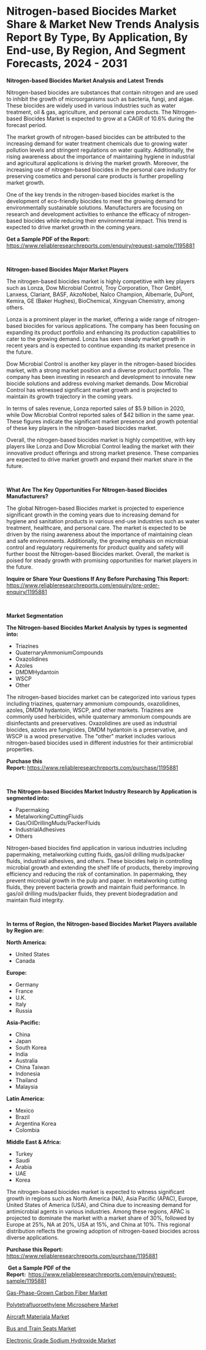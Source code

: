 <p><h1>Nitrogen-based Biocides Market Share & Market New Trends Analysis Report By Type, By Application, By End-use, By Region, And Segment Forecasts, 2024 - 2031</h1></p><p><strong>Nitrogen-based Biocides Market Analysis and Latest Trends</strong></p>
<p><p>Nitrogen-based biocides are substances that contain nitrogen and are used to inhibit the growth of microorganisms such as bacteria, fungi, and algae. These biocides are widely used in various industries such as water treatment, oil & gas, agriculture, and personal care products. The Nitrogen-based Biocides Market is expected to grow at a CAGR of 10.6% during the forecast period.</p><p>The market growth of nitrogen-based biocides can be attributed to the increasing demand for water treatment chemicals due to growing water pollution levels and stringent regulations on water quality. Additionally, the rising awareness about the importance of maintaining hygiene in industrial and agricultural applications is driving the market growth. Moreover, the increasing use of nitrogen-based biocides in the personal care industry for preserving cosmetics and personal care products is further propelling market growth.</p><p>One of the key trends in the nitrogen-based biocides market is the development of eco-friendly biocides to meet the growing demand for environmentally sustainable solutions. Manufacturers are focusing on research and development activities to enhance the efficacy of nitrogen-based biocides while reducing their environmental impact. This trend is expected to drive market growth in the coming years.</p></p>
<p><strong>Get a Sample PDF of the Report:&nbsp;</strong> <a href="https://www.reliableresearchreports.com/enquiry/request-sample/1195881">https://www.reliableresearchreports.com/enquiry/request-sample/1195881</a></p>
<p>&nbsp;</p>
<p><strong>Nitrogen-based Biocides Major Market Players</strong></p>
<p><p>The nitrogen-based biocides market is highly competitive with key players such as Lonza, Dow Microbial Control, Troy Corporation, Thor GmbH, Lanxess, Clariant, BASF, AkzoNobel, Nalco Champion, Albemarle, DuPont, Kemira, GE (Baker Hughes), BioChemical, Xingyuan Chemistry, among others.</p><p>Lonza is a prominent player in the market, offering a wide range of nitrogen-based biocides for various applications. The company has been focusing on expanding its product portfolio and enhancing its production capabilities to cater to the growing demand. Lonza has seen steady market growth in recent years and is expected to continue expanding its market presence in the future.</p><p>Dow Microbial Control is another key player in the nitrogen-based biocides market, with a strong market position and a diverse product portfolio. The company has been investing in research and development to innovate new biocide solutions and address evolving market demands. Dow Microbial Control has witnessed significant market growth and is projected to maintain its growth trajectory in the coming years.</p><p>In terms of sales revenue, Lonza reported sales of $5.9 billion in 2020, while Dow Microbial Control reported sales of $42 billion in the same year. These figures indicate the significant market presence and growth potential of these key players in the nitrogen-based biocides market.</p><p>Overall, the nitrogen-based biocides market is highly competitive, with key players like Lonza and Dow Microbial Control leading the market with their innovative product offerings and strong market presence. These companies are expected to drive market growth and expand their market share in the future.</p></p>
<p>&nbsp;</p>
<p><strong>What Are The Key Opportunities For Nitrogen-based Biocides Manufacturers?</strong></p>
<p><p>The global Nitrogen-based Biocides market is projected to experience significant growth in the coming years due to increasing demand for hygiene and sanitation products in various end-use industries such as water treatment, healthcare, and personal care. The market is expected to be driven by the rising awareness about the importance of maintaining clean and safe environments. Additionally, the growing emphasis on microbial control and regulatory requirements for product quality and safety will further boost the Nitrogen-based Biocides market. Overall, the market is poised for steady growth with promising opportunities for market players in the future.</p></p>
<p><strong>Inquire or Share Your Questions If Any Before Purchasing This Report:</strong> <a href="https://www.reliableresearchreports.com/enquiry/pre-order-enquiry/1195881">https://www.reliableresearchreports.com/enquiry/pre-order-enquiry/1195881</a></p>
<p>&nbsp;</p>
<p><strong>Market Segmentation</strong></p>
<p><strong>The Nitrogen-based Biocides Market Analysis by types is segmented into:</strong></p>
<p><ul><li>Triazines</li><li>QuaternaryAmmoniumCompounds</li><li>Oxazolidines</li><li>Azoles</li><li>DMDMHydantoin</li><li>WSCP</li><li>Other</li></ul></p>
<p><p>The nitrogen-based biocides market can be categorized into various types including triazines, quaternary ammonium compounds, oxazolidines, azoles, DMDM hydantoin, WSCP, and other markets. Triazines are commonly used herbicides, while quaternary ammonium compounds are disinfectants and preservatives. Oxazolidines are used as industrial biocides, azoles are fungicides, DMDM hydantoin is a preservative, and WSCP is a wood preservative. The "other" market includes various nitrogen-based biocides used in different industries for their antimicrobial properties.</p></p>
<p><strong>Purchase this Report:&nbsp;</strong><a href="https://www.reliableresearchreports.com/purchase/1195881">https://www.reliableresearchreports.com/purchase/1195881</a></p>
<p>&nbsp;</p>
<p><strong>The Nitrogen-based Biocides Market Industry Research by Application is segmented into:</strong></p>
<p><ul><li>Papermaking</li><li>MetalworkingCuttingFluids</li><li>Gas/OilDrillingMuds/PackerFluids</li><li>IndustrialAdhesives</li><li>Others</li></ul></p>
<p><p>Nitrogen-based biocides find application in various industries including papermaking, metalworking cutting fluids, gas/oil drilling muds/packer fluids, industrial adhesives, and others. These biocides help in controlling microbial growth and extending the shelf life of products, thereby improving efficiency and reducing the risk of contamination. In papermaking, they prevent microbial growth in the pulp and paper. In metalworking cutting fluids, they prevent bacteria growth and maintain fluid performance. In gas/oil drilling muds/packer fluids, they prevent biodegradation and maintain fluid integrity.</p></p>
<p>&nbsp;</p>
<p><strong>In terms of Region, the Nitrogen-based Biocides Market Players available by Region are:</strong></p>
<p>
    <p> <strong> North America: </strong>
        <ul>
            <li>United States</li>
            <li>Canada</li>
        </ul>
        </p> 
    <p> <strong> Europe: </strong>
        <ul>
            <li>Germany</li>
            <li>France</li>
            <li>U.K.</li>
            <li>Italy</li>
            <li>Russia</li>
        </ul>
        </p> 
    <p> <strong> Asia-Pacific: </strong>
        <ul>
            <li>China</li>
            <li>Japan</li>
            <li>South Korea</li>
            <li>India</li>
            <li>Australia</li>
            <li>China Taiwan</li>
            <li>Indonesia</li>
            <li>Thailand</li>
            <li>Malaysia</li>
        </ul>
        </p> 
    <p> <strong> Latin America: </strong>
        <ul>
            <li>Mexico</li>
            <li>Brazil</li>
            <li>Argentina Korea</li>
            <li>Colombia</li>
        </ul>
        </p> 
    <p> <strong> Middle East & Africa: </strong>
        <ul>
            <li>Turkey</li>
            <li>Saudi</li>
            <li>Arabia</li>
            <li>UAE</li>
            <li>Korea</li>
        </ul>
    </p>
    </p>
<p><p>The nitrogen-based biocides market is expected to witness significant growth in regions such as North America (NA), Asia Pacific (APAC), Europe, United States of America (USA), and China due to increasing demand for antimicrobial agents in various industries. Among these regions, APAC is projected to dominate the market with a market share of 30%, followed by Europe at 25%, NA at 20%, USA at 15%, and China at 10%. This regional distribution reflects the growing adoption of nitrogen-based biocides across diverse applications.</p></p>
<p><strong>Purchase this Report: </strong><a href="https://www.reliableresearchreports.com/purchase/1195881">https://www.reliableresearchreports.com/purchase/1195881</a></p>
<p>&nbsp;<strong>Get a Sample PDF of the Report:&nbsp;&nbsp;</strong><a href="https://www.reliableresearchreports.com/enquiry/request-sample/1195881">https://www.reliableresearchreports.com/enquiry/request-sample/1195881</a></p>
<p><strong></strong></p>
<p><p><a href="https://issuu.com/reportprime-2/docs/gas-phase-grown-carbon-fiber-market-size-2030.pptx">Gas-Phase-Grown Carbon Fiber Market</a></p><p><a href="https://github.com/ashepherd82/Market-Research-Report-List-3/blob/main/polytetrafluoroethylene-microsphere-market.md">Polytetrafluoroethylene Microsphere Market</a></p><p><a href="https://issuu.com/reportprime-2/docs/aircraft-materiala-market-size-2030.pptx">Aircraft Materiala Market</a></p><p><a href="https://medium.com/@bobbyreynolds76g/bus-and-train-seats-nbsp-market-focuses-on-market-share-size-and-projected-forecast-till-2031-381cd6167f19">Bus and Train Seats Market</a></p><p><a href="https://github.com/irfadac/Market-Research-Report-List-1/blob/main/electronic-grade-sodium-hydroxide-market.md">Electronic Grade Sodium Hydroxide Market</a></p></p>